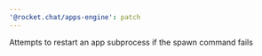 ```yaml
---
'@rocket.chat/apps-engine': patch
---
```


Attempts to restart an app subprocess if the spawn command fails
